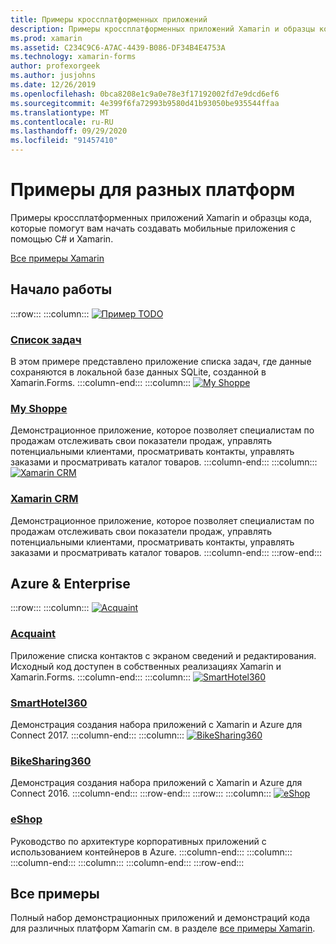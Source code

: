 ```yaml
---
title: Примеры кроссплатформенных приложений
description: Примеры кроссплатформенных приложений Xamarin и образцы кода, которые помогут вам начать создавать мобильные приложения с помощью C# и Xamarin.
ms.prod: xamarin
ms.assetid: C234C9C6-A7AC-4439-B086-DF34B4E4753A
ms.technology: xamarin-forms
author: profexorgeek
ms.author: jusjohns
ms.date: 12/26/2019
ms.openlocfilehash: 0bca8208e1c9a0e78e3f17192002fd7e9dcd6ef6
ms.sourcegitcommit: 4e399f6fa72993b9580d41b93050be935544ffaa
ms.translationtype: MT
ms.contentlocale: ru-RU
ms.lasthandoff: 09/29/2020
ms.locfileid: "91457410"
---
```

# <a name="cross-platform-samples"></a>Примеры для разных платформ

Примеры кроссплатформенных приложений Xamarin и образцы кода, которые помогут вам начать создавать мобильные приложения с помощью C# и Xamarin.

[Все примеры Xamarin](/samples/browse/?products=xamarin)

## <a name="get-started"></a>Начало работы

:::row:::
    :::column:::
[![Пример TODO](images/todo.png)](/samples/xamarin/xamarin-forms-samples/todo/)

### <a name="todo"></a>[Список задач](/samples/xamarin/xamarin-forms-samples/todo/)

В этом примере представлено приложение списка задач, где данные сохраняются в локальной базе данных SQLite, созданной в Xamarin.Forms.
    :::column-end:::
    :::column:::
[![My Shoppe](images/myshoppe.png)](https://github.com/xamarinhq/app-myshoppe)

### <a name="my-shoppe"></a>[My Shoppe](https://github.com/xamarinhq/app-myshoppe)

Демонстрационное приложение, которое позволяет специалистам по продажам отслеживать свои показатели продаж, управлять потенциальными клиентами, просматривать контакты, управлять заказами и просматривать каталог товаров.
    :::column-end:::
    :::column:::
[![Xamarin CRM](images/crm.png)](https://github.com/xamarin/app-crm)

### <a name="xamarin-crm"></a>[Xamarin CRM](https://github.com/xamarin/app-crm)

Демонстрационное приложение, которое позволяет специалистам по продажам отслеживать свои показатели продаж, управлять потенциальными клиентами, просматривать контакты, управлять заказами и просматривать каталог товаров.
    :::column-end:::
:::row-end:::

## <a name="azure--enterprise"></a>Azure & Enterprise

:::row:::
    :::column:::
[![Acquaint](images/acquaint.jpg)](https://github.com/xamarinhq/app-acquaint/)

### <a name="acquaint"></a>[Acquaint](https://github.com/xamarinhq/app-acquaint/)

Приложение списка контактов с экраном сведений и редактирования. Исходный код доступен в собственных реализациях Xamarin и Xamarin.Forms.
    :::column-end:::
    :::column:::
[![SmartHotel360](images/smarthotel360.png)](https://github.com/Microsoft/SmartHotel360-mobile-desktop-apps)

### <a name="smarthotel360"></a>[SmartHotel360](https://github.com/Microsoft/SmartHotel360-mobile-desktop-apps)

Демонстрация создания набора приложений с Xamarin и Azure для Connect 2017.
    :::column-end:::
    :::column:::
[![BikeSharing360](images/bikesharing360.png)](https://github.com/Microsoft/BikeSharing360_MobileApps)

### <a name="bikesharing360"></a>[BikeSharing360](https://github.com/Microsoft/BikeSharing360_MobileApps)

Демонстрация создания набора приложений с Xamarin и Azure для Connect 2016.
    :::column-end:::
:::row-end:::
:::row:::
    :::column:::
[![eShop](images/eshop.png)](https://github.com/dotnet-architecture/eShopOnContainers/tree/dev/src/Mobile)

### <a name="eshop"></a>[eShop](https://github.com/dotnet-architecture/eShopOnContainers/tree/dev/src/Mobile)

Руководство по архитектуре корпоративных приложений с использованием контейнеров в Azure.
    :::column-end:::
    :::column:::
    :::column-end:::
    :::column:::
    :::column-end:::
:::row-end:::

## <a name="all-samples"></a>Все примеры

Полный набор демонстрационных приложений и демонстраций кода для различных платформ Xamarin см. в разделе [все примеры Xamarin](/samples/browse/?products=xamarin).